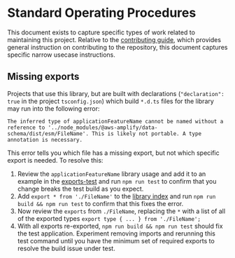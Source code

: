 # Standard Operating Procedures

This document exists to capture specific types of work related to maintaining this project. Relative to the [contributing guide](CONTRIBUTING.md), which provides general instruction on contributing to the repository, this document captures specific narrow usecase instructions.

## Missing exports

Projects that use this library, but are built with declarations (`"declaration": true` in the project `tsconfig.json`) which build `*.d.ts` files for the library may run into the following error:

```
The inferred type of applicationFeatureName cannot be named without a reference to '../node_modules/@aws-amplify/data-schema/dist/esm/FileName'. This is likely not portable. A type annotation is necessary.
```

This error tells you which file has a missing export, but not which specific export is needed. To resolve this:

1. Review the `applicationFeatureName` library usage and add it to an example in the [exports-test](packages/e2e-tests/exports-test/src/index.ts) and run `npm run test` to confirm that you change breaks the test build as you expect.
1. Add `export * from './FileName'` to the [library index](packages/data-schema/src/index.ts) and run `npm run build && npm run test` to confirm that this fixes the error.
1. Now review the `exports` from `./FileName`, replacing the `*` with a list of all of the exported types `export type { ... } from './FileName';`
1. With all exports re-exported, `npm run build && npm run test` should fix the test application. Experiment removing imports and rerunning this test command until you have the minimum set of required exports to resolve the build issue under test.
